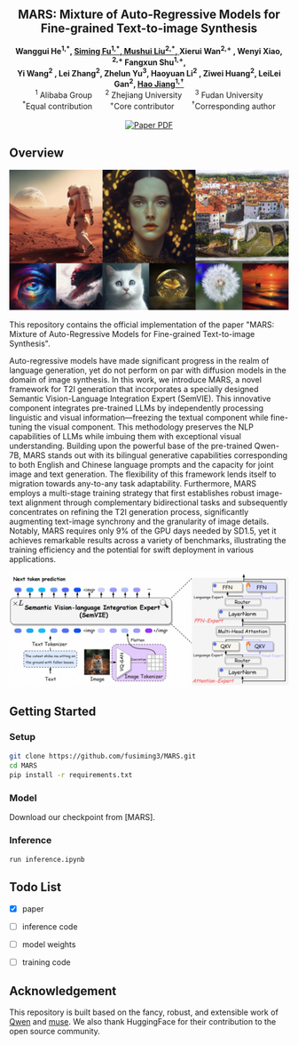 <!-- ## <div align="center"> <i>MARS</i>: Mixture of Auto-Regressive Models for Fine-grained Text-to-image Synthesis </div>

<div align="center">

  
  <a href="https://arxiv.org/pdf/2407.07614v1"><img src="https://img.shields.io/static/v1?label=ArXiv&message=2406.07209&color=B31B1B&logo=arxiv"></a> &ensp;

</div>

--- -->



<!-- # magic-edit.github.io -->

<p align="center">
  <h2 align="center">MARS: Mixture of Auto-Regressive Models for <br>Fine-grained Text-to-image Synthesis</h2>
  <p align="center">
    <a><strong>Wanggui He<sup>1,*</sup>, </strong></a>
    <a href="https://github.com/fusiming3"><strong>Siming Fu<sup>1,*</sup>, </strong></a>
    <a href="https://xiaobul.github.io/"><strong>Mushui Liu<sup>2,*</sup>, </strong></a>
    <a><strong>Xierui Wan<sup>2,+</sup> , </strong></a>
    <a><strong>Wenyi Xiao, <sup>2,+</sup> </strong></a>
    <a><strong>Fangxun Shu<sup>1,+</sup>,  </strong></a>
    <br>
    <a><strong>Yi Wang<sup>2</sup> , </strong></a>
    <a><strong>Lei Zhang<sup>2</sup>, </strong></a>
    <a><strong>Zhelun Yu<sup>3</sup>,  </strong></a>
    <a><strong> Haoyuan Li<sup>2</sup> , </strong></a>
    <a><strong>Ziwei Huang<sup>2</sup>,  </strong></a>
    <a><strong>LeiLei Gan<sup>2</sup>,  </strong></a>
    <a href="https://scholar.google.nl/citations?user=0TvdOEcAAAAJ&hl=en"><strong>Hao Jiang<sup>1,†</sup> </strong></a>
    <br>
    <sup>1</sup> Alibaba Group&nbsp;&nbsp;&nbsp;&nbsp;&nbsp;&nbsp;<sup>2</sup> Zhejiang University&nbsp;&nbsp;&nbsp;&nbsp;&nbsp;&nbsp;<sup>3</sup> Fudan University
    <br>
    <sup>*</sup>Equal contribution &nbsp;&nbsp;&nbsp;&nbsp;&nbsp;&nbsp <sup>+</sup>Core contributor &nbsp;&nbsp;&nbsp;&nbsp;&nbsp;&nbsp <sup>†</sup>Corresponding author
    </br>
    </br>
        <a href="https://arxiv.org/pdf/2407.07614v1">
        <img src='https://img.shields.io/badge/arxiv-MARS-red' alt='Paper PDF'></a>
  </p>
</p>


<!-- <p align="center"><b>We will release the code soon!</b></p> -->


## Overview

![example](images/1.jpg)

This repository contains the official implementation of the paper "MARS: Mixture of Auto-Regressive Models for Fine-grained Text-to-image Synthesis".

Auto-regressive models have made significant progress in the realm of language generation, yet do not perform on par with diffusion models in the domain of image synthesis. In this work, we introduce MARS, a novel framework for T2I generation that incorporates a specially designed Semantic Vision-Language Integration Expert (SemVIE). This innovative component integrates pre-trained LLMs by independently processing linguistic and visual information—freezing the textual component while fine-tuning the visual component. This methodology preserves the NLP capabilities of LLMs while imbuing them with exceptional visual understanding. Building upon the powerful base of the pre-trained Qwen-7B, MARS stands out with its bilingual generative capabilities corresponding to both English and Chinese language prompts and the capacity for joint image and text generation.   The flexibility of this framework lends itself to migration towards any-to-any task adaptability. Furthermore, MARS employs a multi-stage training strategy that first establishes robust image-text alignment through complementary bidirectional tasks and subsequently concentrates on refining the T2I generation process, significantly augmenting text-image synchrony and the granularity of image details.  Notably, MARS requires only 9% of the GPU days needed by SD1.5, yet it achieves remarkable results across a variety of benchmarks, illustrating the training efficiency and the potential for swift deployment in various applications.

![model](images/2.jpg)

## Getting Started

### Setup

```bash
git clone https://github.com/fusiming3/MARS.git   
cd MARS
pip install -r requirements.txt
```

### Model



Download our checkpoint from [MARS].

### Inference

```bash
run inference.ipynb
```


## Todo List

- [x] paper
- [ ] inference code
- [ ] model weights
- [ ] training code



## Acknowledgement

This repository is built based on the fancy, robust, and extensible work of [Qwen](https://github.com/QwenLM/Qwen) and [muse](https://github.com/huggingface/open-muse). We also thank HuggingFace for their contribution to the open source community.

